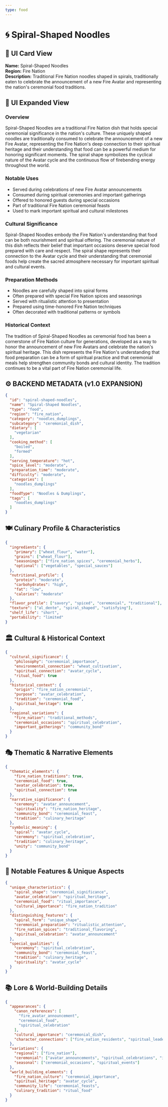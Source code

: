 ```yaml
---
type: food
---
```


# 🌀 Spiral-Shaped Noodles

## 🎴 UI Card View

**Name:** Spiral-Shaped Noodles  
**Region:** Fire Nation  
**Description:** Traditional Fire Nation noodles shaped in spirals, traditionally eaten to celebrate the announcement of a new Fire Avatar and representing the nation's ceremonial food traditions.

## 📖 UI Expanded View

### Overview
Spiral-Shaped Noodles are a traditional Fire Nation dish that holds special ceremonial significance in the nation's culture. These uniquely shaped noodles are traditionally consumed to celebrate the announcement of a new Fire Avatar, representing the Fire Nation's deep connection to their spiritual heritage and their understanding that food can be a powerful medium for honoring significant moments. The spiral shape symbolizes the cyclical nature of the Avatar cycle and the continuous flow of firebending energy throughout the world.

### Notable Uses
- Served during celebrations of new Fire Avatar announcements
- Consumed during spiritual ceremonies and important gatherings
- Offered to honored guests during special occasions
- Part of traditional Fire Nation ceremonial feasts
- Used to mark important spiritual and cultural milestones

### Cultural Significance
Spiral-Shaped Noodles embody the Fire Nation's understanding that food can be both nourishment and spiritual offering. The ceremonial nature of this dish reflects their belief that important occasions deserve special food prepared with care and respect. The spiral shape represents their connection to the Avatar cycle and their understanding that ceremonial foods help create the sacred atmosphere necessary for important spiritual and cultural events.

### Preparation Methods
- Noodles are carefully shaped into spiral forms
- Often prepared with special Fire Nation spices and seasonings
- Served with ritualistic attention to presentation
- Prepared using time-honored Fire Nation techniques
- Often decorated with traditional patterns or symbols

### Historical Context
The tradition of Spiral-Shaped Noodles as ceremonial food has been a cornerstone of Fire Nation culture for generations, developed as a way to honor the announcement of new Fire Avatars and celebrate the nation's spiritual heritage. This dish represents the Fire Nation's understanding that food preparation can be a form of spiritual practice and that ceremonial meals help strengthen community bonds and cultural identity. The tradition continues to be a vital part of Fire Nation ceremonial life.

## ⚙️ BACKEND METADATA (v1.0 EXPANSION)
```json
{
  "id": "spiral-shaped-noodles",
  "name": "Spiral-Shaped Noodles",
  "type": "food",
  "region": "fire_nation",
  "category": "noodles_dumplings",
  "subcategory": "ceremonial_dish",
  "dietary": [
    "vegetarian"
  ],
  "cooking_method": [
    "boiled",
    "formed"
  ],
  "serving_temperature": "hot",
  "spice_level": "moderate",
  "preparation_time": "moderate",
  "difficulty": "moderate",
  "categories": [
    "noodles_dumplings"
  ],
  "foodType": "Noodles & Dumplings",
  "tags": [
    "noodles_dumplings"
  ]
}
```

## 🍽️ Culinary Profile & Characteristics
```json
{
  "ingredients": {
    "primary": ["wheat_flour", "water"],
    "grains": ["wheat_flour"],
    "seasonings": ["fire_nation_spices", "ceremonial_herbs"],
    "optional": ["vegetables", "special_sauces"]
  },
  "nutritional_profile": {
    "protein": "moderate",
    "carbohydrates": "high",
    "fat": "low",
    "calories": "moderate"
  },
  "flavor_profile": ["savory", "spiced", "ceremonial", "traditional"],
  "texture": ["al_dente", "spiral_shaped", "satisfying"],
  "shelf_life": "short",
  "portability": "limited"
}
```

## 🏛️ Cultural & Historical Context
```json
{
  "cultural_significance": {
    "philosophy": "ceremonial_importance",
    "environmental_connection": "wheat_cultivation",
    "spiritual_connection": "avatar_cycle",
    "ritual_food": true
  },
  "historical_context": {
    "origin": "fire_nation_ceremonial",
    "purpose": "avatar_celebration",
    "tradition": "ceremonial_food",
    "spiritual_heritage": true
  },
  "regional_variations": {
    "fire_nation": "traditional_methods",
    "ceremonial_occasions": "spiritual_celebration",
    "important_gatherings": "community_bond"
  }
}
```

## 🎭 Thematic & Narrative Elements
```json
{
  "thematic_elements": {
    "fire_nation_traditions": true,
    "ceremonial_food": true,
    "avatar_celebration": true,
    "spiritual_connection": true
  },
  "narrative_significance": {
    "ceremony": "avatar_announcement",
    "spirituality": "fire_nation_heritage",
    "community_bond": "ceremonial_feast",
    "tradition": "culinary_heritage"
  },
  "symbolic_meaning": {
    "spiral": "avatar_cycle",
    "ceremony": "spiritual_celebration",
    "tradition": "culinary_heritage",
    "unity": "community_bond"
  }
}
```

## 🌟 Notable Features & Unique Aspects
```json
{
  "unique_characteristics": {
    "spiral_shape": "ceremonial_significance",
    "avatar_celebration": "spiritual_heritage",
    "ceremonial_food": "ritual_importance",
    "cultural_importance": "fire_nation_tradition"
  },
  "distinguishing_features": {
    "spiral_form": "unique_shape",
    "ceremonial_preparation": "ritualistic_attention",
    "fire_nation_spices": "traditional_flavoring",
    "spiritual_celebration": "avatar_announcement"
  },
  "special_qualities": {
    "ceremony": "spiritual_celebration",
    "community_bond": "ceremonial_feast",
    "tradition": "culinary_heritage",
    "spirituality": "avatar_cycle"
  }
}
```

## 📚 Lore & World-Building Details
```json
{
  "appearances": {
    "canon_references": [
      "fire_avatar_announcement",
      "ceremonial_food",
      "spiritual_celebration"
    ],
    "cultural_importance": "ceremonial_dish",
    "character_connections": ["fire_nation_residents", "spiritual_leaders"]
  },
  "variations": {
    "regional": ["fire_nation"],
    "ceremonial": ["avatar_announcements", "spiritual_celebrations", "important_gatherings"],
    "seasonal": ["ceremonial_occasions", "spiritual_events"]
  },
  "world_building_elements": {
    "fire_nation_culture": "ceremonial_importance",
    "spiritual_heritage": "avatar_cycle",
    "community_life": "ceremonial_feasts",
    "culinary_tradition": "ritual_food"
  }
}
```
